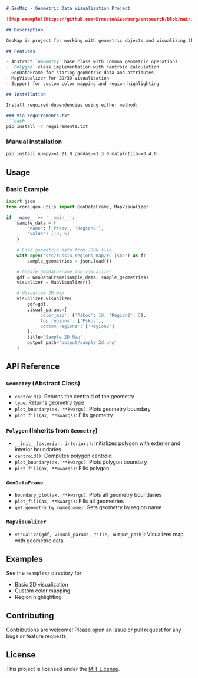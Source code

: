 ```markdown
# GeoMap - Geometric Data Visualization Project

![Map example](https://github.com/ErnestoAizenberg/entsearch/blob/main/output%2russia_regions_predict.jpg)

## Description

GeoMap is project for working with geometric objects and visualizing them on 2D and 3D maps. It implements an abstract `Geometry` class along with concrete classes like `Polygon` that allow creating geometric shapes, calculating their centroids, and visualizing them using `matplotlib`.

## Features

- Abstract `Geometry` base class with common geometric operations
- `Polygon` class implementation with centroid calculation
- GeoDataFrame for storing geometric data and attributes
- MapVisualizer for 2D/3D visualization
- Support for custom color mapping and region highlighting

## Installation

Install required dependencies using either method:

### Via requirements.txt
```bash
pip install -r requirements.txt
```

### Manual installation
```bash
pip install numpy>=1.21.0 pandas>=1.3.0 matplotlib>=3.4.0
```

## Usage

### Basic Example

```python
import json
from core.geo_utils import GeoDataFrame, MapVisualizer

if __name__ == '__main__':
    sample_data = {
        'name': ['Pskov', 'Region2'],
        'value': [10, 5]
    }

    # Load geometric data from JSON file
    with open('src/russia_regions_map/ru.json') as f:
        sample_geometries = json.load(f)

    # Create GeoDataFrame and visualizer
    gdf = GeoDataFrame(sample_data, sample_geometries)
    visualizer = MapVisualizer()

    # Visualize 2D map
    visualizer.visualize(
        gdf=gdf,
        visual_params={
            'color_map': {'Pskov': 10, 'Region2': 5},
            'top_regions': ['Pskov'],
            'bottom_regions': ['Region2']
        },
        title='Sample 2D Map',
        output_path='output/sample_2d.png'
    )
```

## API Reference

### `Geometry` (Abstract Class)
- `centroid()`: Returns the centroid of the geometry
- `type`: Returns geometry type
- `plot_boundary(ax, **kwargs)`: Plots geometry boundary
- `plot_fill(ax, **kwargs)`: Fills geometry

### `Polygon` (Inherits from `Geometry`)
- `__init__(exterior, interiors)`: Initializes polygon with exterior and interior boundaries
- `centroid()`: Computes polygon centroid
- `plot_boundary(ax, **kwargs)`: Plots polygon boundary
- `plot_fill(ax, **kwargs)`: Fills polygon

### `GeoDataFrame`
- `boundary_plot(ax, **kwargs)`: Plots all geometry boundaries
- `plot_fill(ax, **kwargs)`: Fills all geometries
- `get_geometry_by_name(name)`: Gets geometry by region name

### `MapVisualizer`
- `visualize(gdf, visual_params, title, output_path)`: Visualizes map with geometric data

## Examples

See the `examples/` directory for:
- Basic 2D visualization
- Custom color mapping
- Region highlighting

## Contributing

Contributions are welcome! Please open an issue or pull request for any bugs or feature requests.

## License

This project is licensed under the [MIT License](https://opensource.org/licenses/MIT).
```
